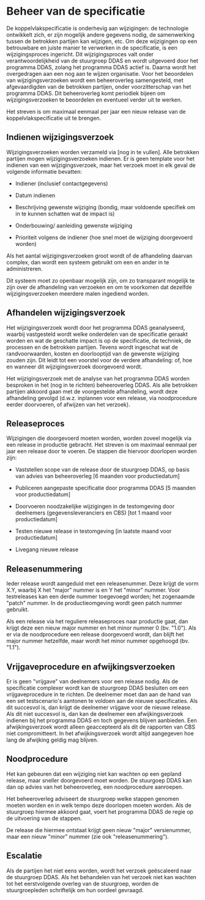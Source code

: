 # Beheer van de specificatie

De koppelvlakspecificatie is onderhevig aan wijzigingen: de technologie ontwikkelt zich, er zijn mogelijk andere gegevens nodig, de samenwerking tussen de betrokken partijen kan wijzigen, etc. Om deze wijzigingen op een betrouwbare en juiste manier te verwerken in de specificatie, is een wijzigingsproces ingericht. Dit wijzigingsproces valt onder verantwoordelijkheid van de stuurgroep DDAS en wordt uitgevoerd door het programma DDAS, zolang het programma DDAS actief is. Daarna wordt het overgedragen aan een nog aan te wijzen organisatie. Voor het beoordelen van wijzigingsverzoeken wordt een beheeroverleg samengesteld, met afgevaardigden van de betrokken partijen, onder voorzitterschap van het programma DDAS. Dit beheeroverleg komt periodiek bijeen om wijzigingsverzoeken te beoordelen en eventueel verder uit te werken.

Het streven is om maximaal eenmaal per jaar een nieuw release van de koppelvlakspecificatie uit te brengen.

## Indienen wijzigingsverzoek

Wijzigingsverzoeken worden verzameld via [nog in te vullen]. Alle betrokken partijen mogen wijzigingsverzoeken indienen. Er is geen template voor het indienen van een wijzigingsverzoek, maar het verzoek moet in elk geval de volgende informatie bevatten: 

- Indiener (inclusief contactgegevens) 

- Datum indienen 

- Beschrijving gewenste wijziging (bondig, maar voldoende specifiek om in te kunnen schatten wat de impact is) 

- Onderbouwing/ aanleiding gewenste wijziging 

- Prioriteit volgens de indiener (hoe snel moet de wijziging doorgevoerd worden) 

Als het aantal wijzigingsverzoeken groot wordt of de afhandeling daarvan complex, dan wordt een systeem gebruikt om een en ander in te administreren. 

Dit systeem moet zo openbaar mogelijk zijn, om zo transparant mogelijk te zijn over de afhandeling van verzoeken en om te voorkomen dat dezelfde wijzigingsverzoeken meerdere malen ingediend worden.

## Afhandelen wijzigingsverzoek

Het wijzigingsverzoek wordt door het programma DDAS geanalyseerd, waarbij vastgesteld wordt welke onderdelen van de specificatie geraakt worden en wat de geschatte impact is op de specificatie, de techniek, de processen en de betrokken partijen. Tevens wordt ingeschat wat de randvoorwaarden, kosten en doorlooptijd van de gewenste wijziging zouden zijn. Dit leidt tot een voorstel voor de verdere afhandeling: of, hoe en wanneer dit wijzigingsverzoek doorgevoerd wordt. 

Het wijzigingsverzoek met de analyse van het programma DDAS worden besproken in het (nog in te richten) beheeroverleg DDAS. Als alle betrokken partijen akkoord gaan met de voorgestelde afhandeling, wordt deze afhandeling gevolgd (d.w.z. inplannen voor een release, via noodprocedure eerder doorvoeren, of afwijzen van het verzoek). 

## Releaseproces

Wijzigingen die doorgevoerd moeten worden, worden zoveel mogelijk via een release in productie gebracht. Het streven is om maximaal eenmaal per jaar een release door te voeren. De stappen die hiervoor doorlopen worden zijn:

- Vaststellen scope van de release door de stuurgroep DDAS, op basis van advies van beheeroverleg [6 maanden voor productiedatum]

- Publiceren aangepaste specificatie door programma DDAS [5 maanden voor productiedatum]

- Doorvoeren noodzakelijke wijzigingen in de testomgeving door deelnemers (gegevensleveranciers en CBS) [tot 1 maand voor productiedatum]

- Testen nieuwe release in testomgeving [in laatste maand voor productiedatum]

- Livegang nieuwe release

## Releasenummering

Ieder release wordt aangeduid met een releasenummer. Deze krijgt de vorm X.Y, waarbij X het "major" nummer is en Y het "minor" nummer. Voor testreleases kan een derde nummer toegevoegd worden; het zogenaamde "patch" nummer. In de productieomgeving wordt geen patch nummer gebruikt.

Als een release via het reguliere releaseproces naar productie gaat, dan krijgt deze een nieuw major nummer en het minor nummer 0 (bv. "1.0"). Als er via de noodprocedure een release doorgevoerd wordt, dan blijft het major nummer hetzelfde, maar wordt het minor nummer opgehoogd (bv. "1.1").

## Vrijgaveprocedure en afwijkingsverzoeken

Er is geen "vrijgave" van deelnemers voor een release nodig. Als de specificatie complexer wordt kan de stuurgroep DDAS besluiten om een vrijgaveprocedure in te richten. De deelnemer moet dan aan de hand van een set testscenario's aantonen te voldoen aan de nieuwe specificaties. Als dit succesvol is, dan krijgt de deelnemer vrijgave voor de nieuwe release. Als dit niet succesvol is, dan kan de deelnemer een afwijkingsverzoek indienen bij het programma DDAS en toch gegevens blijven aanbieden. Een afwijkingsverzoek wordt alleen geaccepteerd als dit de rapporten van CBS niet compromitteert. In het afwijkingsverzoek wordt altijd aangegeven hoe lang de afwijking geldig mag blijven.

## Noodprocedure

Het kan gebeuren dat een wijziging niet kan wachten op een gepland release, maar sneller doorgevoerd moet worden. De stuurgoep DDAS kan dan op advies van het beheeroverleg, een noodprocedure aanroepen.

Het beheeroverleg adviseert de stuurgroep welke stappen genomen moeten worden en in welk tempo deze doorlopen moeten worden. Als de stuurgroep hiermee akkoord gaat, voert het programma DDAS de regie op de uitvoering van de stappen.

De release die hiermee ontstaat krijgt geen nieuw "major" versienummer, maar een nieuw "minor" nummer (zie ook "releasenummering").

## Escalatie

Als de partijen het niet eens worden, wordt het verzoek geëscaleerd naar de stuurgroep DDAS. Als het behandelen van het verzoek niet kan wachten tot het eerstvolgende overleg van de stuurgroep, worden de stuurgroepleden schriftelijk om hun oordeel gevraagd.
